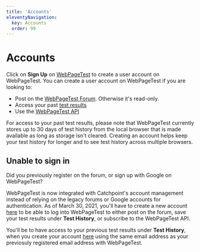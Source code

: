 ```yaml
---
title: 'Accounts'
eleventyNavigation:
  key: Accounts
  order: 99
---
```

# Accounts
Click on **Sign Up** on [WebPageTest](http://webpagetest.org/?utm_source=docs&utm_medium=docs&utm_campaign=account&utm_content=signup) to create a user account on WebPageTest. You can create a user account on WebPageTest if you are looking to: 
* Post on the [WebPageTest Forum](https://forums.webpagetest.org/). Otherwise it's read-only. 
* Access your past [test results](https://webpagetest.org/testlog/1/)
* Use the [WebPageTest API](http://docs.webpagetest.org/api)

For access to your past test results, please note that WebPageTest currently stores up to 30 days of test history from the local browser that is made available as long as storage isn't cleared. Creating an account helps keep your test history for longer and to see test history across multiple browsers.

## Unable to sign in
Did you previously register on the forum, or sign up with Google on WebPageTest? 

WebPageTest is now integrated with Catchpoint's account management instead of relying on the legacy forums or Google accounts for authentication. As of March 30, 2021, you'll have to create a new account [here](https://app.webpagetest.org/ui/entry/wpt/signup?utm_source=docs&utm_medium=docs&utm_campaign=account&utm_content=newaccount) to be able to log into WebPageTest to either post on the forum, save your test results under **Test History**, or subscribe to the WebPageTest API. 

You'll be to have access to your previous test results under **Test History**, when you create your account [here](https://app.webpagetest.org/ui/entry/wpt/signup?utm_source=docs&utm_medium=docs&utm_campaign=account&utm_content=testhistory) using the same email address as your previosuly registered email address with WebPageTest. 
